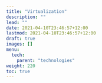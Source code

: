 ```yaml
---
title: "Virtualization"
description: ""
lead: ""
date: 2021-04-10T23:46:57+12:00
lastmod: 2021-04-10T23:46:57+12:00
draft: true
images: []
menu: 
  tech:
    parent: "technologies"
weight: 220
toc: true
---
```


